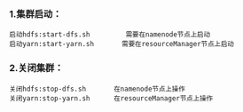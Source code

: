 ### 1.集群启动：

    启动hdfs:start-dfs.sh         需要在namenode节点上启动
    启动yarn:start-yarn.sh       需要在resourceManager节点上启动

### 2.关闭集群：  

```
关闭hdfs:stop-dfs.sh       在namenode节点上操作
关闭yarn:stop-yarn.sh      在resourceManager节点上操作
```


